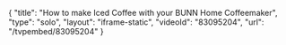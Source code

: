 {
    "title": "How to make Iced Coffee with your BUNN Home Coffeemaker",
    "type": "solo",
    "layout": "iframe-static",
    "videoId": "83095204",
    "url": "\/tvpembed\/83095204"
}
